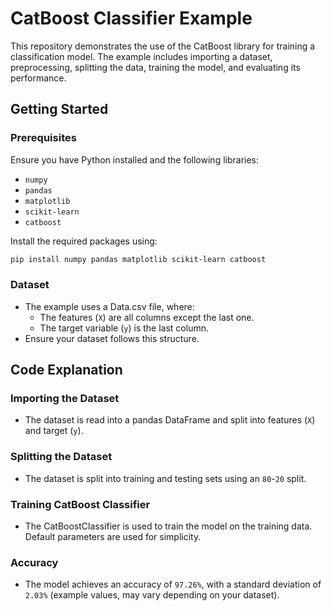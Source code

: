 # CatBoost Classifier Example

This repository demonstrates the use of the CatBoost library for training a classification model. The example includes importing a dataset, preprocessing, splitting the data, training the model, and evaluating its performance.

## Getting Started

### Prerequisites
Ensure you have Python installed and the following libraries:
- `numpy`
- `pandas`
- `matplotlib`
- `scikit-learn`
- `catboost`

Install the required packages using:
```bash
pip install numpy pandas matplotlib scikit-learn catboost
```
### Dataset

- The example uses a Data.csv file, where:
  - The features (`X`) are all columns except the last one.
  - The target variable (`y`) is the last column.
- Ensure your dataset follows this structure.

## Code Explanation
### Importing the Dataset
- The dataset is read into a pandas DataFrame and split into features (`X`) and target (`y`).

### Splitting the Dataset
- The dataset is split into training and testing sets using an `80`-`20` split.

### Training CatBoost Classifier
- The CatBoostClassifier is used to train the model on the training data. Default parameters are used for simplicity.

### Accuracy
- The model achieves an accuracy of `97.26%`, with a standard deviation of `2.03%` (example values, may vary depending on your dataset).
  

